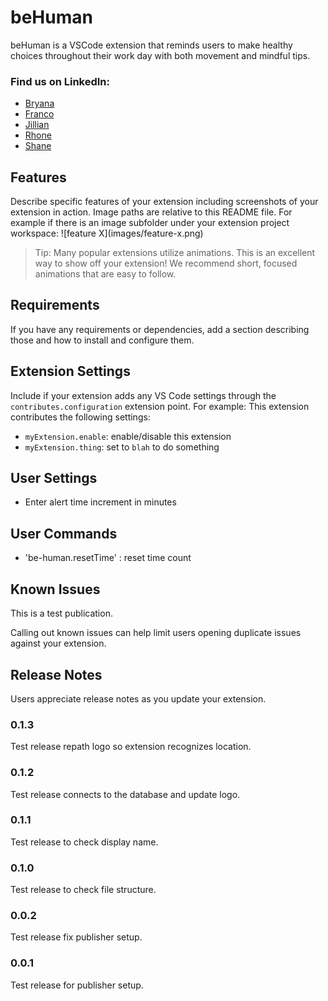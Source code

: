 # beHuman

beHuman is a VSCode extension that reminds users to make healthy choices throughout their work day with both movement and mindful tips.

### Find us on LinkedIn:
- [Bryana](https://www.linkedin.com/in/bryanakitchen)
- [Franco](https://www.linkedin.com/in/francoortega)
- [Jillian](https://www.linkedin.com/in/jillianlgibson/)
- [Rhone](https://www.linkedin.com/in/rhonelachner/)
- [Shane](https://www.linkedin.com/in/shaneupchurch/)

## Features

Describe specific features of your extension including screenshots of your extension in action. Image paths are relative to this README file.
For example if there is an image subfolder under your extension project workspace:
\!\[feature X\]\(images/feature-x.png\)
> Tip: Many popular extensions utilize animations. This is an excellent way to show off your extension! We recommend short, focused animations that are easy to follow.

## Requirements

If you have any requirements or dependencies, add a section describing those and how to install and configure them.

## Extension Settings

Include if your extension adds any VS Code settings through the `contributes.configuration` extension point.
For example:
This extension contributes the following settings:
* `myExtension.enable`: enable/disable this extension
* `myExtension.thing`: set to `blah` to do something


## User Settings

* Enter alert time increment in minutes

## User Commands

* 'be-human.resetTime' : reset time count


## Known Issues

This is a test publication.

Calling out known issues can help limit users opening duplicate issues against your extension.

## Release Notes

Users appreciate release notes as you update your extension.

### 0.1.3
Test release repath logo so extension recognizes location.

### 0.1.2
Test release connects to the database and update logo.

### 0.1.1
Test release to check display name.

### 0.1.0
Test release to check file structure.

### 0.0.2
Test release fix publisher setup.

### 0.0.1
Test release for publisher setup.


